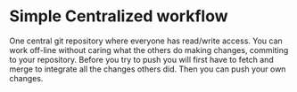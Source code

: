 # Simple Centralized workflow

One central git repository where everyone has read/write access.
You can work off-line without caring what the others do making changes, commiting to your repository.
Before you try to push you will first have to fetch and merge to integrate all the changes others did.
Then you can push your own changes.

